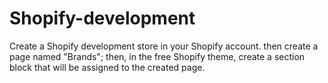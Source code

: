 # Shopify-development

Create a Shopify development store in your Shopify account. then create a page named "Brands"; then, in the free Shopify theme, create a section block that will be assigned to the created page.
